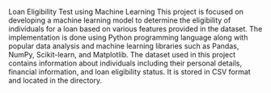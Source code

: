 Loan Eligibility Test using Machine Learning
This project is focused on developing a machine learning model to determine the eligibility of individuals for a loan based on various features provided in the dataset. The implementation is done using Python programming language along with popular data analysis and machine learning libraries such as Pandas, NumPy, Scikit-learn, and Matplotlib.
The dataset used in this project contains information about individuals including their personal details, financial information, and loan eligibility status. It is stored in CSV format and located in the directory.
